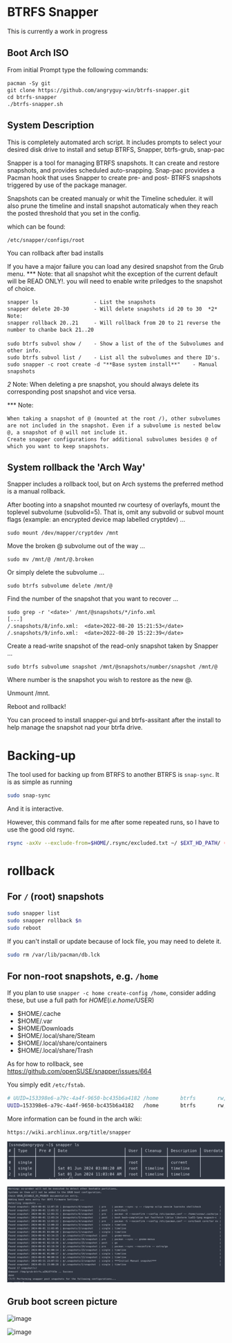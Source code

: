 # BTRFS Snapper

This is currently a work in progress 


## Boot Arch ISO
From initial Prompt type the following commands:

```
pacman -Sy git
git clone https://github.com/angryguy-win/btrfs-snapper.git
cd btrfs-snapper
./btrfs-snapper.sh
```

## System Description
This is completely automated arch script. 
It includes prompts to select your desired disk drive to install and setup
BTRFS, Snapper, btrfs-grub, snap-pac

Snapper is a tool for managing BTRFS snapshots. It can create and restore snapshots, and provides scheduled auto-snapping. Snap-pac provides a Pacman hook that uses Snapper to create pre- and post- BTRFS snapshots triggered by use of the package manager.

Snapshots can be created manualy or whit the Timeline scheduler.
it will also prune the timeline and install snapshot automaticaly when 
they reach the posted threshold that you set in the config.

which  can be found:

```
/etc/snapper/configs/root
```

You can rollback after bad installs

If you have a major failure you can load any desired snapshot from the Grub menu.
*** Note: that all snapshot whit the exception of the current default will be READ ONLY!.
you will need to enable write priledges to the snapshot of choice.
```
snapper ls                  - List the snapshots
snapper delete 20-30        - Will delete snapshots id 20 to 30  *2* Note:
snapper rollback 20..21     - Will rollback from 20 to 21 reverse the number to chanbe back 21..20

sudo btrfs subvol show /    - Show a list of the of the Subvolumes and other info.
sudo btrfs subvol list /    - List all the subvolumes and there ID's.
sudo snapper -c root create -d "**Base system install**"    - Manual snapshots
```

*2* Note: When deleting a pre snapshot, you should always delete its corresponding post snapshot and vice versa.

*** Note:

    When taking a snapshot of @ (mounted at the root /), other subvolumes are not included in the snapshot. Even if a subvolume is nested below @, a snapshot of @ will not include it. 
    Create snapper configurations for additional subvolumes besides @ of which you want to keep snapshots.

## System rollback the 'Arch Way'
Snapper includes a rollback tool, but on Arch systems the preferred method is a manual rollback.

After booting into a snapshot mounted rw courtesy of overlayfs, mount the toplevel subvolume (subvolid=5). That is, omit any subvolid or subvol mount flags (example: an encrypted device map labelled cryptdev) ...
```
sudo mount /dev/mapper/cryptdev /mnt
```
Move the broken @ subvolume out of the way ...

```
sudo mv /mnt/@ /mnt/@.broken
```
Or simply delete the subvolume ...
```
sudo btrfs subvolume delete /mnt/@
```
Find the number of the snapshot that you want to recover ...
```
sudo grep -r '<date>' /mnt/@snapshots/*/info.xml
[...]
/.snapshots/8/info.xml:  <date>2022-08-20 15:21:53</date>
/.snapshots/9/info.xml:  <date>2022-08-20 15:22:39</date>
```
Create a read-write snapshot of the read-only snapshot taken by Snapper ...
```
sudo btrfs subvolume snapshot /mnt/@snapshots/number/snapshot /mnt/@
```
Where number is the snapshot you wish to restore as the new @.

Unmount /mnt.

Reboot and rollback!



You can proceed to install snapper-gui and btrfs-assitant after the install to help
manage the snapshot nad your btrfa drive.

# Backing-up
The tool used for backing up from BTRFS to another BTRFS is `snap-sync`. It is as simple as running

```sh
sudo snap-sync
```

And it is interactive.

However, this command fails for me after some repeated runs, so I have to use the good old rsync.

```sh
rsync -axXv --exclude-from=$HOME/.rsync/excluded.txt ~/ $EXT_HD_PATH/ (--dry-run)
```


# rollback

## For `/` (root) snapshots

```sh
sudo snapper list
sudo snapper rollback $n
sudo reboot
```

If you can't install or update because of lock file, you may need to delete it.

```sh
sudo rm /var/lib/pacman/db.lck
```

## For non-root snapshots, e.g. `/home`

If you plan to use `snapper -c home create-config /home`, consider adding these, but use a full path for $HOME (i.e. home/$USER)
- $HOME/.cache
- $HOME/.var
- $HOME/Downloads
- $HOME/.local/share/Steam
- $HOME/.local/share/containers
- $HOME/.local/share/Trash

As for how to rollback, see https://github.com/openSUSE/snapper/issues/664

You simply edit `/etc/fstab`.

```sh
# UUID=153398e6-a79c-4a4f-9650-bc435b6a4182	/home     	btrfs     	rw,noatime,compress=zstd:15,ssd,space_cache,subvolid=258,subvol=/@/home,discard=async	0 0
UUID=153398e6-a79c-4a4f-9650-bc435b6a4182	/home     	btrfs     	rw,noatime,compress=zstd:15,ssd,space_cache,subvolid=928,subvol=/@/home/.snapshots/1/snapshot,discard=async	0 0
```

More information can be found in the arch wiki:
```
https://wiki.archlinux.org/title/snapper
```

![alt text](image-1.png)

![alt text](image.png)

## Grub boot screen picture

![image](https://github.com/angryguy-win/btrfs-snapper/assets/162399710/8a1a028a-052e-41fc-a820-921efecb182d)

![image](https://github.com/angryguy-win/btrfs-snapper/assets/162399710/f568f015-65b3-4c81-83ff-0e51a67a882c)

